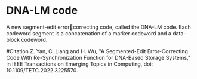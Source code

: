 # DNA-LM code
A new segment-edit errorcorrecting code, called the DNA-LM code. 
Each codeword segment is a concatenation of a marker codeword and a data-block codeword.


#Citation
Z. Yan, C. Liang and H. Wu, "A Segmented-Edit Error-Correcting Code With Re-Synchronization Function for DNA-Based Storage Systems," in IEEE Transactions on Emerging Topics in Computing, doi: 10.1109/TETC.2022.3225570.
